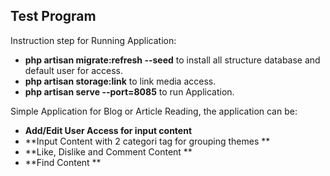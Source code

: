 ## Test Program

Instruction step for Running Application:

- **php artisan migrate:refresh --seed** to install all structure database and default user for access.
- **php artisan storage:link** to link media access.
- **php artisan serve --port=8085** to run Application.

Simple Application for Blog or Article Reading, the application can be:
- **Add/Edit User Access for input content**
- **Input Content with 2 categori tag for grouping themes **
- **Like, Dislike and Comment Content **
- **Find Content **